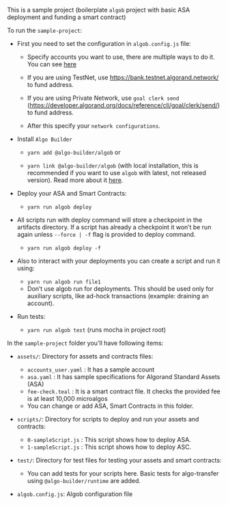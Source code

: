This is a sample project (boilerplate `algob` project with basic ASA deployment and funding a smart contract)

To run the `sample-project`:

* First you need to set the configuration in `algob.config.js` file:

  - Specify accounts you want to use, there are multiple ways to do it. You can see [here](/docs/algob-config.md)
  - If you are using TestNet, use https://bank.testnet.algorand.network/ to fund address.
  - If you are using Private Network, use `goal clerk send`
  (https://developer.algorand.org/docs/reference/cli/goal/clerk/send/) to fund address.

  - After this specify your `network configurations`.

* Install `Algo Builder`

  - `yarn add @algo-builder/algob` or

  - `yarn link @algo-builder/algob` (with local installation, this is recommended if you want to use `algob` with latest, not released version). Read more about it [here](https://github.com/scale-it/algo-builder#installation).

* Deploy your ASA and Smart Contracts:

  - `yarn run algob deploy`

* All scripts run with deploy command will store a checkpoint in the artifacts directory. If a script has already a checkpoint it won’t be run again unless `--force | -f` flag is provided to deploy command.

  - `yarn run algob deploy -f`

* Also to interact with your deployments you can create a script and run it using:

  - `yarn run algob run file1`
  - Don’t use algob run for deployments. This should be used only for auxiliary scripts, like ad-hock transactions (example: draining an account).


* Run tests:

  - `yarn run algob test` (runs mocha in project root)

In the `sample-project` folder you'll have following items:

* `assets/`: Directory for assets and contracts files:
    - `accounts_user.yaml` : It has a sample account
    - `asa.yaml` : It has sample specifications for Algorand Standard Assets (ASA)
    - `fee-check.teal` : It is a smart contract file. It checks the provided fee is at least  10,000 microalgos
    - You can change or add ASA, Smart Contracts in this folder.

* `scripts/`: Directory for scripts to deploy and run your assets and contracts:
    - `0-sampleScript.js` : This script shows how to deploy ASA.
    - `1-sampleScript.js` : This script shows how to deploy ASC.

* `test/`: Directory for test files for testing your assets and smart contracts:
    - You can add tests for your scripts here. Basic tests for algo-transfer using `@algo-builder/runtime` are added.

* `algob.config.js`: Algob configuration file
